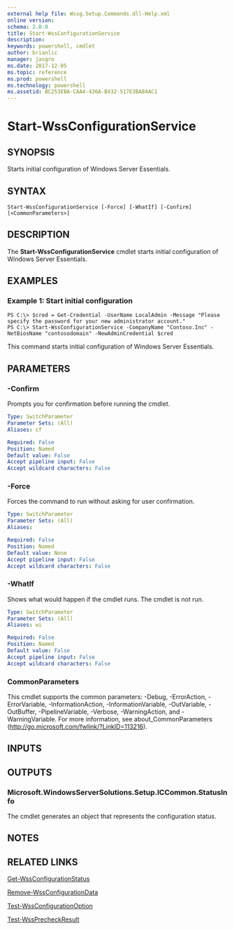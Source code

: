 ```yaml
---
external help file: Wssg.Setup.Commands.dll-Help.xml
online version: 
schema: 2.0.0
title: Start-WssConfigurationService
description: 
keywords: powershell, cmdlet
author: brianlic
manager: jasgro
ms.date: 2017-12-05
ms.topic: reference
ms.prod: powershell
ms.technology: powershell
ms.assetid: BC253EBA-CAA4-436A-B432-517E3BA84AC1
---
```


# Start-WssConfigurationService

## SYNOPSIS
Starts initial configuration of Windows Server Essentials.

## SYNTAX

```
Start-WssConfigurationService [-Force] [-WhatIf] [-Confirm] [<CommonParameters>]
```

## DESCRIPTION
The **Start-WssConfigurationService** cmdlet starts initial configuration of Windows Server Essentials.

## EXAMPLES

### Example 1: Start initial configuration
```
PS C:\> $cred = Get-Credential -UserName LocalAdmin -Message "Please specify the password for your new administrator account."
PS C:\> Start-WssConfigurationService -CompanyName "Contoso.Inc" -NetBiosName "contosodomain" -NewAdminCredential $cred
```

This command starts initial configuration of Windows Server Essentials.

## PARAMETERS

### -Confirm
Prompts you for confirmation before running the cmdlet.

```yaml
Type: SwitchParameter
Parameter Sets: (All)
Aliases: cf

Required: False
Position: Named
Default value: False
Accept pipeline input: False
Accept wildcard characters: False
```

### -Force
Forces the command to run without asking for user confirmation.

```yaml
Type: SwitchParameter
Parameter Sets: (All)
Aliases: 

Required: False
Position: Named
Default value: None
Accept pipeline input: False
Accept wildcard characters: False
```

### -WhatIf
Shows what would happen if the cmdlet runs.
The cmdlet is not run.

```yaml
Type: SwitchParameter
Parameter Sets: (All)
Aliases: wi

Required: False
Position: Named
Default value: False
Accept pipeline input: False
Accept wildcard characters: False
```

### CommonParameters
This cmdlet supports the common parameters: -Debug, -ErrorAction, -ErrorVariable, -InformationAction, -InformationVariable, -OutVariable, -OutBuffer, -PipelineVariable, -Verbose, -WarningAction, and -WarningVariable. For more information, see about_CommonParameters (http://go.microsoft.com/fwlink/?LinkID=113216).

## INPUTS

## OUTPUTS

### Microsoft.WindowsServerSolutions.Setup.ICCommon.StatusInfo
The cmdlet generates an object that represents the configuration status.

## NOTES

## RELATED LINKS

[Get-WssConfigurationStatus](./Get-WssConfigurationStatus.md)

[Remove-WssConfigurationData](./Remove-WssConfigurationData.md)

[Test-WssConfigurationOption](./Test-WssConfigurationOption.md)

[Test-WssPrecheckResult](./Test-WssPrecheckResult.md)

